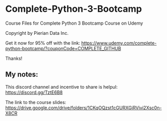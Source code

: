 # Complete-Python-3-Bootcamp
Course Files for Complete Python 3 Bootcamp Course on Udemy

Copyright by Pierian Data Inc.

Get it now for 95% off with the link:
https://www.udemy.com/complete-python-bootcamp/?couponCode=COMPLETE_GITHUB

Thanks!

## My notes:

This discord channel and incentive to share is helpul:
https://discord.gg/TztE6B8

The link to the course slides:
https://drive.google.com/drive/folders/1CKqOQzst1cGURXGiRVivi2Xsc0n-X8CR


